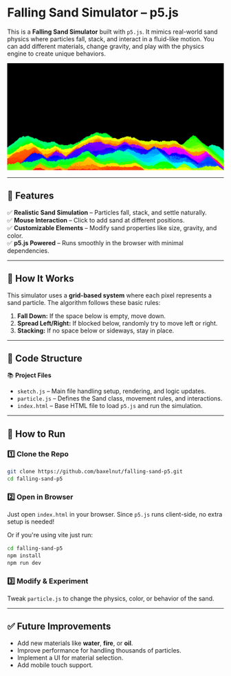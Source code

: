 # Falling Sand Simulator – p5.js  

This is a **Falling Sand Simulator** built with `p5.js`. It mimics real-world sand physics where particles fall, stack, and interact in a fluid-like motion. You can add different materials, change gravity, and play with the physics engine to create unique behaviors.  

![Falling Sand Preview](https://raw.githubusercontent.com/baxelnut/falling-sand-p5/refs/heads/master/public/p5_sandfall_preview.png)


---

## 🌟 Features  

✅ **Realistic Sand Simulation** – Particles fall, stack, and settle naturally.  
✅ **Mouse Interaction** – Click to add sand at different positions.  
✅ **Customizable Elements** – Modify sand properties like size, gravity, and color.  
✅ **p5.js Powered** – Runs smoothly in the browser with minimal dependencies.  

---

## 🔹 How It Works  

This simulator uses a **grid-based system** where each pixel represents a sand particle. The algorithm follows these basic rules:  

1. **Fall Down:** If the space below is empty, move down.  
2. **Spread Left/Right:** If blocked below, randomly try to move left or right.  
3. **Stacking:** If no space below or sideways, stay in place.  

---

## 🔹 Code Structure  

📚 **Project Files**  
- `sketch.js` – Main file handling setup, rendering, and logic updates.  
- `particle.js` – Defines the Sand class, movement rules, and interactions.  
- `index.html` – Base HTML file to load `p5.js` and run the simulation.  

---

## 🚀 How to Run  

### 1️⃣ Clone the Repo  

```sh
git clone https://github.com/baxelnut/falling-sand-p5.git
cd falling-sand-p5
```

### 2️⃣ Open in Browser  

Just open `index.html` in your browser. Since `p5.js` runs client-side, no extra setup is needed!  

Or if you're using vite just run:

```sh
cd falling-sand-p5
npm install
npm run dev
```

### 3️⃣ Modify & Experiment  

Tweak `particle.js` to change the physics, color, or behavior of the sand.  


---

## ✅ Future Improvements  

- Add new materials like **water**, **fire**, or **oil**.  
- Improve performance for handling thousands of particles.  
- Implement a UI for material selection.  
- Add mobile touch support.  
